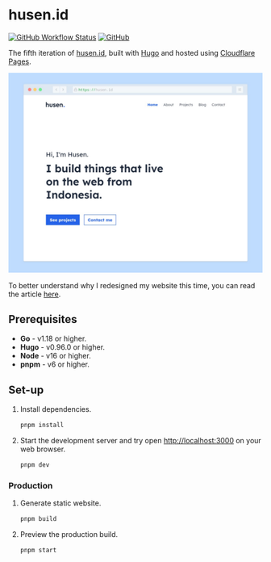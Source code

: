 # husen.id

[![GitHub Workflow Status](https://img.shields.io/github/workflow/status/hapakaien/website/CI?label=CI&style=flat-square)](https://github.com/hapakaien/website/actions/workflows/main.yml)
[![GitHub](https://img.shields.io/github/license/hapakaien/website?style=flat-square)](LICENSE)

The fifth iteration of [husen.id](https://husen.id), built with
[Hugo](https://gohugo.io/) and hosted using
[Cloudflare Pages](https://pages.cloudflare.com/).

![Screenshot](assets/img/screenshot.jpeg)

To better understand why I redesigned my website this time, you can read the
article [here](https://husen.id/article/2022/04/02/redesign-my-personal-website-using-hugo/).

## Prerequisites

- **Go** - v1.18 or higher.
- **Hugo** - v0.96.0 or higher.
- **Node** - v16 or higher.
- **pnpm** - v6 or higher.

## Set-up

1. Install dependencies.

   ```bash
   pnpm install
   ```

2. Start the development server and try open <http://localhost:3000> on your web
browser.

   ```bash
   pnpm dev
   ```

### Production

1. Generate static website.

   ```bash
   pnpm build
   ```

2. Preview the production build.

   ```bash
   pnpm start
   ```
